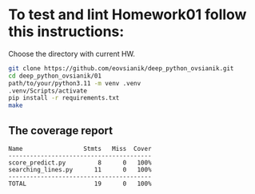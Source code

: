 # To test and lint Homework01 follow this instructions:

Choose the directory with current HW.
```sh
git clone https://github.com/eovsianik/deep_python_ovsianik.git
cd deep_python_ovsianik/01
path/to/your/python3.11 -m venv .venv
.venv/Scripts/activate
pip install -r requirements.txt
make
```
## The coverage report
```
Name                 Stmts   Miss  Cover
----------------------------------------
score_predict.py         8      0   100%
searching_lines.py      11      0   100%
----------------------------------------
TOTAL                   19      0   100%
```